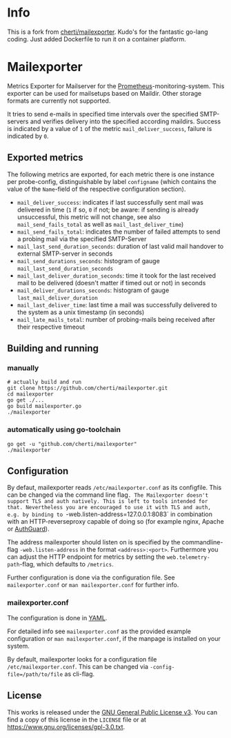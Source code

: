 # Info
This is a fork from [cherti/mailexporter](https://github.com/cherti/mailexporter). Kudo's for the fantastic go-lang coding. Just added Dockerfile to run it on a container platform.

# Mailexporter

Metrics Exporter for Mailserver for the [Prometheus](www.prometheus.io)-monitoring-system.
This exporter can be used for mailsetups based on Maildir. Other storage formats are currently not supported.

It tries to send e-mails in specified time intervals over the specified SMTP-servers and verifies delivery into the specified according maildirs.
Success is indicated by a value of `1` of the metric `mail_deliver_success`, failure is indicated by `0`.


## Exported metrics

The following metrics are exported, for each metric there is one instance per probe-config, distinguishable by label `configname` (which contains the value of the `Name`-field of the respective configuration section).

* `mail_deliver_success`: indicates if last successfully sent mail was delivered in time (`1` if so, `0` if not; be aware: if sending is already unsuccessful, this metric will not change, see also `mail_send_fails_total` as well as `mail_last_deliver_time`)
* `mail_send_fails_total`: indicates the number of failed attempts to send a probing mail via the specified SMTP-Server
* `mail_last_send_duration_seconds`: duration of last valid mail handover to external SMTP-server in seconds
* `mail_send_durations_seconds`: histogram of gauge `mail_last_send_duration_seconds`
* `mail_last_deliver_duration_seconds`: time it took for the last received mail to be delivered (doesn't matter if timed out or not) in seconds
* `mail_deliver_durations_seconds`: histogram of gauge `last_mail_deliver_duration`
* `mail_last_deliver_time`: last time a mail was successfully delivered to the system as a unix timestamp (in seconds)
* `mail_late_mails_total`: number of probing-mails being received after their respective timeout


## Building and running

### manually

    # actually build and run
    git clone https://github.com/cherti/mailexporter.git
    cd mailexporter
    go get ./...
    go build mailexporter.go
    ./mailexporter


### automatically using go-toolchain

    go get -u "github.com/cherti/mailexporter"
    ./mailexporter


## Configuration

By defaut, mailexporter reads `/etc/mailexporter.conf` as its configfile. This can be changed via the command line flag`.
The Mailexporter doesn't support TLS and auth natively. This is left to tools intended for that.
Nevertheless you are encouraged to use it with TLS and auth, e.g. by binding to `-web.listen-address=127.0.0.1:8083`
in combination with an HTTP-reverseproxy capable of doing so (for example nginx, Apache or [AuthGuard](https://github.com/cherti/authguard)).

The address mailexporter should listen on is specified by the commandline-flag `-web.listen-address` in the format `<address>:<port>`.
Furthermore you can adjust the HTTP endpoint for metrics by setting the `web.telemetry-path`-flag, which defaults to `/metrics`.

Further configuration is done via the configuration file. See `mailexporter.conf` or `man mailexporter.conf` for further info.


### mailexporter.conf

The configuration is done in [YAML](www.yaml.org).

For detailed info see `mailexporter.conf` as the provided example configuration or `man mailexporter.conf`, if the manpage is installed on your system.

By default, mailexporter looks for a configuration file `/etc/mailexporter.conf`. This can be changed via `-config-file=/path/to/file` as cli-flag.


## License

This works is released under the [GNU General Public License v3](https://www.gnu.org/licenses/gpl-3.0.txt). You can find a copy of this license in the `LICENSE` file or at https://www.gnu.org/licenses/gpl-3.0.txt.
